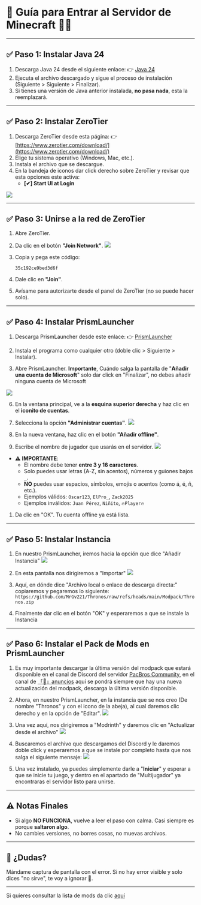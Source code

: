 # 🧠 Guía para Entrar al Servidor de Minecraft 🧱🔥

---

## ✅ Paso 1: Instalar **Java 24**

1. Descarga Java 24 desde el siguiente enlace:
   👉 [Java 24](https://download.oracle.com/java/24/latest/jdk-24_windows-x64_bin.exe)
2. Ejecuta el archivo descargado y sigue el proceso de instalación (Siguiente > Siguiente > Finalizar).
3. Si tienes una versión de Java anterior instalada, **no pasa nada**, esta la reemplazará.

---

## ✅ Paso 2: Instalar **ZeroTier**

1. Descarga ZeroTier desde esta página:
   👉 [https://www.zerotier.com/download/](https://www.zerotier.com/download/)
2. Elige tu sistema operativo (Windows, Mac, etc.).
3. Instala el archivo que se descargue.
4. En la bandeja de iconos dar click derecho sobre ZeroTier y revisar que esta opciones este activa:
   - **[✔] Start UI at Login**

![](https://media0.giphy.com/media/v1.Y2lkPTc5MGI3NjExMDdqc2h0cmFzYTI2dHVvaTQ4dDBtYzZvMmx3cTVmM2Y2a290aGc1aiZlcD12MV9pbnRlcm5hbF9naWZfYnlfaWQmY3Q9Zw/V0ZapcmosUcO3n4r5T/giphy.gif)

---

## ✅ Paso 3: Unirse a la red de ZeroTier

1. Abre ZeroTier.
2. Da clic en el botón **"Join Network"**.
![](https://media1.giphy.com/media/v1.Y2lkPTc5MGI3NjExZmtyMmhzeDZ4dWtiNWxpNng5cjgxd3RpODh4OTIzOXNtcTM1MHQ5bCZlcD12MV9pbnRlcm5hbF9naWZfYnlfaWQmY3Q9Zw/oV1UhY8rA5GI5qwi2Q/giphy.gif)

4. Copia y pega este código:
   ```
   35c192ce9bed3d6f
   ```
5. Dale clic en **"Join"**.
6. Avísame para autorizarte desde el panel de ZeroTier (no se puede hacer solo).

---

## ✅ Paso 4: Instalar **PrismLauncher**

1. Descarga PrismLauncher desde este enlace:
   👉 [PrismLauncher](https://github.com/Diegiwg/PrismLauncher-Cracked/releases/download/9.4/PrismLauncher-Windows-MinGW-w64-Setup-9.4.exe)
   
3. Instala el programa como cualquier otro (doble clic > Siguiente > Instalar).
4. Abre PrismLauncher.
	**Importante**, Cuándo salga la pantalla de "**Añadir una cuenta de Microsoft**" solo dar click en "Finalizar", no debes añadir ninguna cuenta de Microsoft

![](https://i.imgur.com/DrV5Igb.png)

6. En la ventana principal, ve a la **esquina superior derecha** y haz clic en el **iconito de cuentas**.
7. Selecciona la opción **"Administrar cuentas"**.
![](https://i.imgur.com/UKXFIw1.png)

9. En la nueva ventana, haz clic en el botón **"Añadir offline"**.
10. Escribe el nombre de jugador que usarás en el servidor.
![](https://i.imgur.com/xNAOHLo.png)

   - ⚠️ **IMPORTANTE**:
     - El nombre debe tener **entre 3 y 16 caracteres**.
     - Solo puedes usar letras (A-Z, sin acentos), números y guiones bajos `_`.
     - **NO** puedes usar espacios, símbolos, emojis o acentos (como á, é, ñ, etc.).
     - Ejemplos válidos: `Oscar123`, `ElPro_`, `Zack2025`
     - Ejemplos inválidos: `Juan Pérez`, `Niñito`, `🔥Player🔥`
1. Da clic en "OK". Tu cuenta offline ya está lista.

---

## ✅ Paso 5: Instalar **Instancia**

1. En nuestro PrismLauncher, iremos hacia la opción que dice "Añadir Instancia"
![](https://i.imgur.com/2uLtGuc.png)

3. En esta pantalla nos dirigiremos a "Importar"
![](https://i.imgur.com/lkLTjqK.png)

5. Aquí, en dónde dice "Archivo local o enlace de descarga directa:" copiaremos y pegaremos lo siguiente:
   `https://github.com/MrGv221/Thronos/raw/refs/heads/main/Modpack/Thronos.zip`
6. Finalmente dar clic en el botón "OK" y esperaremos a que se instale la Instancia 
---

## ✅ Paso 6: Instalar el Pack de Mods en PrismLauncher

1. Es muy importante descargar la última versión del modpack que estará disponible en el canal de Discord del servidor [PacBros Community](https://discord.gg/uPVgyUdcDg), en el canal de [「📣」anuncios](https://discord.gg/EJEw45Pzyg) aquí se pondrá siempre que hay una nueva actualización del modpack, descarga la última versión disponible.
2. Ahora, en nuestro PrismLauncher, en la instancia que se nos creo (De nombre "Thronos" y con el icono de la abeja), al cual daremos clic derecho y en la opción de "Editar".
![](https://i.imgur.com/8O2nW7e.png)

4. Una vez aquí, nos dirigiremos a "Modrinth" y daremos clic en "Actualizar desde el archivo"
![](https://i.imgur.com/0Ku4Y7r.png)

6. Buscaremos el archivo que descargamos del Discord y le daremos doble click y esperaremos a que se instale por completo hasta que nos salga el siguiente mensaje:
![](https://i.imgur.com/AEAAcdD.png)

8. Una vez instalado, ya puedes simplemente darle a "**Iniciar**" y esperar a que se inicie tu juego, y dentro en el apartado de "Multijugador" ya encontraras el servidor listo para unirse.
---

## ⚠️ Notas Finales

- Si algo **NO FUNCIONA**, vuelve a leer el paso con calma. Casi siempre es porque **saltaron algo**.
- No cambies versiones, no borres cosas, no muevas archivos.

---

## 💬 ¿Dudas?

Mándame captura de pantalla con el error. Si no hay error visible y solo dices "no sirve", te voy a ignorar 🧍.

---

Si quieres consultar la lista de mods da clic [aquí](https://github.com/MrGv221/Thronos/blob/main/Mods%20Server.md)
